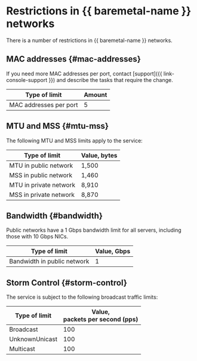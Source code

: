 # Restrictions in {{ baremetal-name }} networks

There is a number of restrictions in {{ baremetal-name }} networks.

## MAC addresses {#mac-addresses}

If you need more MAC addresses per port, contact [support]({{ link-console-support }}) and describe the tasks that require the change.

Type of limit | Amount
--- | ---
MAC addresses per port | 5

## MTU and MSS {#mtu-mss}

The following MTU and MSS limits apply to the service:

Type of limit | Value, bytes
--- | ---
MTU in public network | 1,500
MSS in public network | 1,460
MTU in private network | 8,910
MSS in private network | 8,870

## Bandwidth {#bandwidth}

Public networks have a 1 Gbps bandwidth limit for all servers, including those with 10 Gbps NICs.

Type of limit | Value, Gbps
--- | ---
Bandwidth in public network | 1 

## Storm Control {#storm-control}

The service is subject to the following broadcast traffic limits:

Type of limit | Value,</br>packets per second (pps)
--- | ---
Broadcast | 100
UnknownUnicast | 100
Multicast | 100
